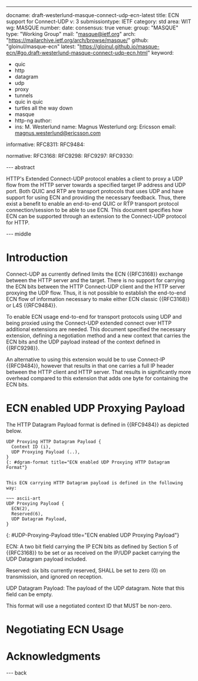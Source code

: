 ---
docname: draft-westerlund-masque-connect-udp-ecn-latest
title: ECN support for Connect-UDP
v: 3
submissiontype: IETF
category: std
area: WIT
wg: MASQUE
number:
date:
consensus: true
venue:
  group: "MASQUE"
  type: "Working Group"
  mail: "masque@ietf.org"
  arch: "https://mailarchive.ietf.org/arch/browse/masque/"
  github: "gloinul/masque-ecn"
  latest: "https://gloinul.github.io/masque-ecn/#go.draft-westerlund-masque-connect-udp-ecn.html"
keyword:
  - quic
  - http
  - datagram
  - udp
  - proxy
  - tunnels
  - quic in quic
  - turtles all the way down
  - masque
  - http-ng
author:
-
   ins:  M. Westerlund
   name: Magnus Westerlund
   org: Ericsson
   email: magnus.westerlund@ericsson.com

informative:
   RFC8311:
   RFC9484:


normative:
   RFC3168:
   RFC9298:
   RFC9297:
   RFC9330:


--- abstract

HTTP's Extended Connect-UDP protocol enables a client to proxy a UDP
flow from the HTTP server towards a specified target IP address and
UDP port. Both QUIC and RTP are transport protocols that uses UDP and
have support for using ECN and providing the necessary feedback. Thus,
there exist a benefit to enable an end-to-end QUIC or RTP transport
protocol connection/session to be able to use ECN. This document
specifies how ECN can be supported through an extension to the
Connect-UDP protocol for HTTP.


--- middle

# Introduction

Connect-UDP as currently defined limits the ECN {{RFC3168}} exchange between the
HTTP server and the target. There is no support for carrying the ECN
bits between the HTTP Connect-UDP client and the HTTP server proxying
the UDP flow. Thus, it is not possible to establish the end-to-end ECN
flow of information necessary to make either ECN classic {{RFC3168}}
or L4S {{RFC9484}}.

To enable ECN usage end-to-end for transport protocols using UDP and
being proxied using the Connect-UDP extended connect over HTTP
additional extensions are needed. This document specified the necessary
extension, defining a negotiation method and a new context that carries
the ECN bits and the UDP payload instead of the context defined in {{RFC9298}}.

An alternative to using this extension would be to use Connect-IP
{{RFC9484}}, however that results in that one carries a full IP header
between the HTTP client and HTTP server. That results in significantly
more overhead compared to this extension that adds one byte for containing
the ECN bits.

# ECN enabled UDP Proxying Payload

The HTTP Datagram Payload format is defined in {{RFC9484}} as depicted below.

~~~ ascii-art
UDP Proxying HTTP Datagram Payload {
  Context ID (i),
  UDP Proxying Payload (..),
}
{: #dgram-format title="ECN enabled UDP Proxying HTTP Datagram Format"}


This ECN carrying HTTP Datagram payload is defined in the following way:

~~~ ascii-art
UDP Proxying Payload {
  ECN(2),
  Reserved(6),
  UDP Datagram Payload,
}
~~~
{: #UDP-Proxying-Payload title="ECN enabled UDP Proxying Payload"}

ECN: A two bit field carrying the IP ECN bits as defined by Section 5
    of {{RFC3168}} to be set or as received on the IP/UDP packet
    carrying the UDP Datagram payload included.

Reserved: six bits currently reserved, SHALL be set to zero (0) on
    transmission, and ignored on reception.

UDP Datagram Payload: The payload of the UDP datagram. Note that this field
    can be empty.


This format will use a negotiated context ID that MUST be non-zero.


# Negotiating ECN Usage





# Acknowledgments


--- back
